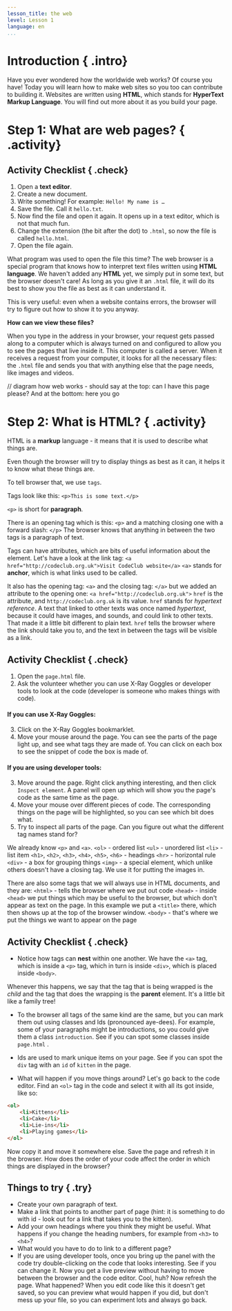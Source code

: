 ```yaml
---
lesson_title: the web
level: Lesson 1
language: en
...
```


# Introduction { .intro}

Have you ever wondered how the worldwide web works? Of course you have! Today you will learn how to make web sites so you too can contribute to building it. Websites are written using __HTML__, which stands for __HyperText Markup Language__. You will find out more about it as you build your page.

# Step 1: What are web pages? { .activity}

## Activity Checklist { .check}

1. Open a __text editor__. 
2. Create a new document. 
3. Write something! For example:
`Hello! My name is …`
4. Save the file. Call it `hello.txt`.
5. Now find the file and open it again. It opens up in a text editor, which is not that much fun.
6. Change the extension (the bit after the dot) to `.html`, so now the file is called `hello.html`.
7. Open the file again.

What program was used to open the file this time? The web browser is a special program that knows how to interpret text files written using __HTML language__. We haven't added any __HTML__ yet, we simply put in some text, but the browser doesn't care! As long as you give it an `.html` file, it will do its best to show you the file as best as it can understand it. 

This is very useful: even when a website contains errors, the browser will try to figure out how to show it to you anyway. 

__How can we view these files?__

When you type in the address in your browser, your request gets passed along to a computer which is always turned on and configured to allow you to see the pages that live inside it. This computer is called a server. When it receives a request from your computer, it looks for all the necessary files: the `.html` file and sends you that with anything else that the page needs, like images and videos.

// diagram how web works - should say at the top: can I have this page please? And at the bottom: here you go

# Step 2: What is HTML? { .activity}

HTML is a __markup__ language - it means that it is used to describe what things are. 

Even though the browser will try to display things as best as it can, it helps it to know what these things are.

To tell browser that, we use `tags`. 

Tags look like this:
`<p>This is some text.</p>`

`<p>` is short for __paragraph__.

There is an opening tag which is this:
`<p>`
and a matching closing one with a forward slash:
`</p>`
The browser knows that anything in between the two tags is a paragraph of text.

Tags can have attributes, which are bits of useful information about the element.
Let's have a look at the link tag:
`<a href="http://codeclub.org.uk">Visit CodeClub website</a>`
`<a>` stands for __anchor__, which is what links used to be called.

It also has the opening tag:
`<a>`
and the closing tag:
`</a>`
but we added an attribute to the opening one:
`<a href="http://codeclub.org.uk">`
`href` is the attribute, and `http://codeclub.org.uk` is its value.
`href` stands for _hypertext reference_. A text that linked to other texts was once named _hypertext_, because it could have images, and sounds, and could link to other texts. That made it a little bit different to plain text.
`href` tells the browser where the link should take you to, and the text in between the tags will be visible as a link.

## Activity Checklist { .check}

1. Open the `page.html` file.
2. Ask the volunteer whether you can use X-Ray Goggles or developer tools to look at the code (developer is someone who makes things with code).


#### If you can use X-Ray Goggles:
3. Click on the X-Ray Goggles bookmarklet. 
4. Move your mouse around the page. You can see the parts of the page light up, and see what tags they are made of. You can click on each box to see the snippet of code the box is made of.

#### If you are using developer tools:
3. Move around the page. Right click anything interesting, and then click `Inspect element`. A panel will open up which will show you the page's code as the same time as the page.
4. Move your mouse over different pieces of code. The corresponding things on the page will be highlighted, so you can see which bit does what.
5. Try to inspect all parts of the page. Can you figure out what the different tag names stand for?

We already know `<p>` and `<a>`.
`<ol>` - ordered list 
`<ul>` - unordered list
`<li>` - list item
`<h1>`, `<h2>`, `<h3>`, `<h4>`, `<h5>`, `<h6>` - headings
`<hr>` - horizontal rule
`<div>` - a box for grouping things
`<img>` - a special element, which unlike others doesn't have a closing tag. We use it for putting the images in.

There are also some tags that we will always use in HTML documents, and they are:
`<html>` - tells the browser where we put out code
`<head>` - inside `<head>` we put things which may be useful to the browser, but which don't appear as text on the page. In this example we put a `<title>` there, which then shows up at the top of the browser window.
`<body>` - that's where we put the things we want to appear on the page

## Activity Checklist { .check}

+ Notice how tags can __nest__ within one another. We have the `<a>` tag, which is inside a `<p>` tag, which in turn is inside `<div>`, which is placed inside `<body>`.

Whenever this happens, we say that the tag that is being wrapped is the _child_ and the tag that does the wrapping is the __parent__ element. It's a little bit like a family tree!

+ To the browser all tags of the same kind are the same, but you can mark them out using classes and Ids (pronounced aye-dees). 
For example, some of your paragraphs might be introductions, so you could give them a class `introduction`. See if you can spot some classes inside `page.html` .

+ Ids are used to mark unique items on your page. See if you can spot the `div` tag with an `id` of `kitten` in the page.

+ What will happen if you move things around? Let's go back to the code editor. Find an `<ol>` tag in the code and select it with all its got inside, like so:

```HTML
<ol>
	<li>Kittens</li>
	<li>Cake</li>
	<li>Lie-ins</li>
	<li>Playing games</li>
</ol>
```

Now copy it and move it somewhere else. Save the page and refresh it in the browser. How does the order of your code affect the order in which things are displayed in the browser?

## Things to try { .try}

* Create your own paragraph of text.
* Make a link that points to another part of page (hint: it is something to do with id - look out for a link that takes you to the kitten).
* Add your own headings where you think they might be useful. What happens if you change the heading numbers, for example from `<h3>` to `<h4>`?
* What would you have to do to link to a different page?
* If you are using developer tools, once you bring up the panel with the code try double-clicking on the code that looks interesting. See if you can change it. Now you get a live preview without having to move between the browser and the code editor. Cool, huh? Now refresh the page. What happened? When you edit code like this it doesn't get saved, so you can preview what would happen if you did, but don't mess up your file, so you can experiment lots and always go back.